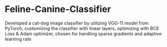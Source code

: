 # Feline-Canine-Classifier
Developed a cat-dog image classifier by utilizing VGG-11 model from PyTorch, customizing the classifier with linear layers, optimizing with BCE Loss &amp; Adam optimizer, chosen for handling sparse gradients and adaptive learning rate
